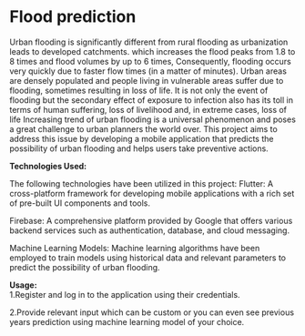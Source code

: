 # Flood prediction
Urban flooding is significantly different from rural flooding as urbanization leads to developed catchments. which increases the flood peaks from 1.8 to 8 times and flood volumes by up to 6 times, Consequently, flooding occurs very quickly due to faster flow times (in a matter of minutes). Urban areas are densely populated and people living in vulnerable areas suffer due to flooding, sometimes resulting in loss of life. It is not only the event of flooding but the secondary effect of exposure to infection also has its toll in terms of human suffering, loss of livelihood and, in extreme cases, loss of life Increasing trend of urban flooding is a universal phenomenon and poses a great challenge to urban planners the world over.
This project aims to address this issue by developing a mobile application that predicts the possibility of urban flooding and helps users take preventive actions.

**Technologies Used:**<br>

The following technologies have been utilized in this project:
Flutter: A cross-platform framework for developing mobile applications with a rich set of pre-built UI components and tools.

Firebase: A comprehensive platform provided by Google that offers various backend services such as authentication, database, and cloud messaging.

Machine Learning Models: Machine learning algorithms have been employed to train models using historical data and relevant parameters to predict the possibility of urban flooding.

**Usage:**<br>
1.Register and log in to the application using their credentials.

2.Provide relevant input which can be custom or you can even see previous years prediction using machine learning model of your choice.

